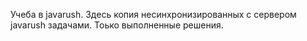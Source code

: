 Учеба в javarush.
Здесь копия несинхронизированных с сервером javarush задачами. Тоько выполненные решения.
